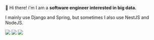 👋  Hi there! i'm I am a __software engineer interested in big data.__

I mainly use Django and Spring, but sometimes I also use NestJS and NodeJS.

[<img src="https://img.shields.io/badge/Instagram-E4405F?style=flat-square&logo=Instagram&logoColor=white"/>](https://www.instagram.com/in_zae/) [<img src="https://img.shields.io/badge/Notion-000000?style=flat-square&logo=Notion&logoColor=white"/>](https://www.notion.so/InJae-Yun-25091747344b496e96bbe216cda9a4ef) [<img src="https://img.shields.io/badge/GitHub-181717?style=flat-square&logo=GitHub&logoColor=white"/>](https://github.com/inzae1)

<br>


